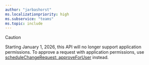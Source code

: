 ```yaml
---
author: "jarbashorst"
ms.localizationpriority: high
ms.subservice: "teams"
ms.topic: include
---
```


<!-- markdownlint-disable MD041-->

> [!CAUTION]
> Starting January 1, 2026, this API will no longer support application permissions. To approve a request with application permissions, use [scheduleChangeRequest: approveForUser](/graph/api/schedulechangerequest-approveforuser?view=graph-rest-beta&preserve-view=true) instead.
